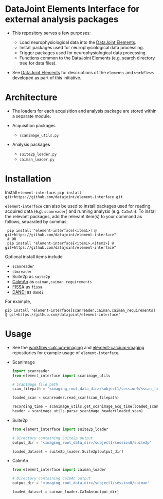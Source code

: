 # DataJoint Elements Interface for external analysis packages

+ This repository serves a few purposes:
     + Load neurophysiological data into the
 [DataJoint Elements](https://github.com/datajoint/datajoint-elements).
     + Install packages used for neurophysiological data processing.
     + Trigger packages used for neurophysiological data processing.
     + Functions common to the DataJoint Elements (e.g. search directory tree for data files).

+ See [DataJoint Elements](https://github.com/datajoint/datajoint-elements) for descriptions
 of the `elements` and `workflows` developed as part of this initiative.

# Architecture

+ The loaders for each acquisition and analysis package are stored within a separate module.

+ Acquisition packages
     + `scanimage_utils.py`

+ Analysis packages
     + `suite2p_loader.py`
     + `caiman_loader.py`

# Installation

Install `element-interface`:
     ```
     pip install git+https://github.com/datajoint/element-interface.git
     ```

`element-interface` can also be used to install packages used for reading acquired data (e.g. `scanreader`) and running analysis (e.g. `CaImAn`). To install the relevant packages, add the relevant item(s) to your command as follows, separated by commas:

     pip install "element-interface[<item1>] @ git+https://github.com/datajoint/element-interface"
     # OR 
     pip install "element-interface[<item1>,<item2>] @ git+https://github.com/datajoint/element-interface"
     
Optional install items include
+ `scanreader`
+ `sbxreader`
+ Suite2p as `suite2p`
+ [CaImAn](https://github.com/MouseLand/suite2p) as `caiman,caiman_requirements`
+ [FISSA](https://github.com/rochefort-lab/fissa) as `fissa`
+ [DANDI](https://github.com/dandi) as `dandi`

For example,
```
pip install "element-interface[scanreader,caiman,caiman_requirements] @ git+https://github.com/datajoint/element-interface"
```

# Usage

+ See the [workflow-calcium-imaging](https://github.com/datajoint/workflow-calcium-imaging) 
and [element-calcium-imaging](https://github.com/datajoint/element-calcium-imaging) 
repositories for example usage of `element-interface`.

+ ScanImage
     ```python
     import scanreader
     from element_interface import scanimage_utils

     # ScanImage file path
     scan_filepath = '<imaging_root_data_dir>/subject1/session0/<scan_filename>.tif'

     loaded_scan = scanreader.read_scan(scan_filepath)

     recording_time = scanimage_utils.get_scanimage_acq_time(loaded_scan)
     header = scanimage_utils.parse_scanimage_header(loaded_scan)
     ```

+ Suite2p
     ```python
     from element_interface import suite2p_loader

     # Directory containing Suite2p output
     output_dir = '<imaging_root_data_dir>/subject1/session0/suite2p'

     loaded_dataset = suite2p_loader.Suite2p(output_dir)
     ```

+ CaImAn
     ```python
     from element_interface import caiman_loader

     # Directory containing CaImAn output
     output_dir = '<imaging_root_data_dir>/subject1/session0/caiman'

     loaded_dataset = caiman_loader.CaImAn(output_dir)
     ```
